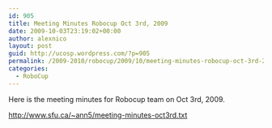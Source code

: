 ```yaml
---
id: 905
title: Meeting Minutes Robocup Oct 3rd, 2009
date: 2009-10-03T23:19:02+00:00
author: alexnico
layout: post
guid: http://ucosp.wordpress.com/?p=905
permalink: /2009-2010/robocup/2009/10/meeting-minutes-robocup-oct-3rd-2009/
categories:
  - RoboCup
---
```

Here is the meeting minutes for Robocup team on Oct 3rd, 2009.

<http://www.sfu.ca/~ann5/meeting-minutes-oct3rd.txt>